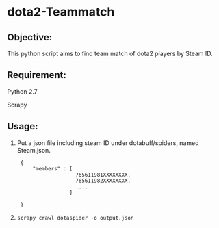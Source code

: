 # dota2-Teammatch

## Objective:
This python script aims to find team match of dota2 players by Steam ID.

## Requirement:
Python 2.7

Scrapy

## Usage:
1. Put a json file including steam ID under dotabuff/spiders, named Steam.json.

        {
            "members" : [ 
                          765611981XXXXXXXX, 
                          765611982XXXXXXXX,
                          ....
                        ]
                        
        }
  
2. ` scrapy crawl dotaspider -o output.json `
